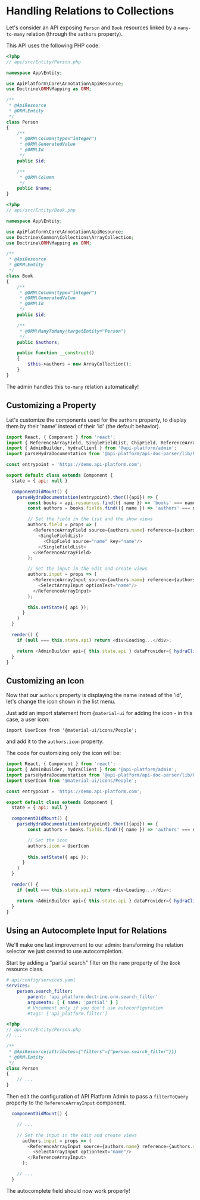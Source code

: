 # Handling Relations to Collections

Let's consider an API exposing `Person` and `Book` resources linked by a `many-to-many`
relation (through the `authors` property).

This API uses the following PHP code:

```php
<?php
// api/src/Entity/Person.php

namespace App\Entity;

use ApiPlatform\Core\Annotation\ApiResource;
use Doctrine\ORM\Mapping as ORM;

/**
 * @ApiResource
 * @ORM\Entity
 */
class Person
{
    /**
     * @ORM\Column(type="integer")
     * @ORM\GeneratedValue
     * @ORM\Id
     */
    public $id;

    /**
     * @ORM\Column
     */
    public $name;
}
```

```php
<?php
// api/src/Entity/Book.php

namespace App\Entity;

use ApiPlatform\Core\Annotation\ApiResource;
use Doctrine\Common\Collections\ArrayCollection;
use Doctrine\ORM\Mapping as ORM;

/**
 * @ApiResource
 * @ORM\Entity
 */
class Book
{
    /**
     * @ORM\Column(type="integer")
     * @ORM\GeneratedValue
     * @ORM\Id
     */
    public $id;

    /**
     * @ORM\ManyToMany(targetEntity="Person")
     */
    public $authors;

    public function __construct()
    {
        $this->authors = new ArrayCollection();
    }
}
```

The admin handles this `to-many` relation automatically!

## Customizing a Property

Let's customize the components used for the `authors` property, to display them by their 'name' instead of their 'id' (the default behavior).

```javascript
import React, { Component } from 'react';
import { ReferenceArrayField, SingleFieldList, ChipField, ReferenceArrayInput, SelectArrayInput } from 'react-admin';
import { AdminBuilder, hydraClient } from '@api-platform/admin';
import parseHydraDocumentation from '@api-platform/api-doc-parser/lib/hydra/parseHydraDocumentation';

const entrypoint = 'https://demo.api-platform.com';

export default class extends Component {
  state = { api: null }

  componentDidMount() {
    parseHydraDocumentation(entrypoint).then(({api}) => {
        const books = api.resources.find(({ name }) => 'books' === name)
        const authors = books.fields.find(({ name }) => 'authors' === name)

        // Set the field in the list and the show views
        authors.field = props => (
          <ReferenceArrayField source={authors.name} reference={authors.reference.name} key={authors.name} {...props}>
            <SingleFieldList>
              <ChipField source="name" key="name"/>
            </SingleFieldList>
          </ReferenceArrayField>
        );

        // Set the input in the edit and create views
        authors.input = props => (
          <ReferenceArrayInput source={authors.name} reference={authors.reference.name} label="Authors" key={authors.name} {...props} allowEmpty>
            <SelectArrayInput optionText="name"/>
          </ReferenceArrayInput>
        );

        this.setState({ api });
      }
    )
  }

  render() {
    if (null === this.state.api) return <div>Loading...</div>;

    return <AdminBuilder api={ this.state.api } dataProvider={ hydraClient(this.state.api) }/>
  }
}
```


## Customizing an Icon

Now that our `authors` property is displaying the name instead of the 'id', let's change the icon shown in the list menu.

Just add an import statement from `@material-ui` for adding the icon - in this case, a user icon:

`import UserIcon from '@material-ui/icons/People';`

and add it to the `authors.icon` property.

The code for customizing only the icon will be:

```javascript
import React, { Component } from 'react';
import { AdminBuilder, hydraClient } from '@api-platform/admin';
import parseHydraDocumentation from '@api-platform/api-doc-parser/lib/hydra/parseHydraDocumentation';
import UserIcon from '@material-ui/icons/People';

const entrypoint = 'https://demo.api-platform.com';

export default class extends Component {
  state = { api: null }

  componentDidMount() {
    parseHydraDocumentation(entrypoint).then(({api}) => {
        const authors = books.fields.find(({ name }) => 'authors' === name)

        // Set the icon
        authors.icon = UserIcon
       
        this.setState({ api });
      }
    )
  }

  render() {
    if (null === this.state.api) return <div>Loading...</div>;

    return <AdminBuilder api={ this.state.api } dataProvider={ hydraClient(this.state.api) }/>
  }
}
```

## Using an Autocomplete Input for Relations

We'll make one last improvement to our admin: transforming the relation selector we just created to use autocompletion.

Start by adding a "partial search" filter on the `name` property of the `Book` resource class.

```yaml
# api/config/services.yaml
services:
    person.search_filter:
        parent: 'api_platform.doctrine.orm.search_filter'
        arguments: [ { name: 'partial' } ]
        # Uncomment only if you don't use autoconfiguration
        #tags: ['api_platform.filter']
```

```php
<?php
// api/src/Entity/Person.php
// ...

/**
 * @ApiResource(attributes={"filters"={"person.search_filter"}})
 * @ORM\Entity
 */
class Person
{
    // ...
}
```

Then edit the configuration of API Platform Admin to pass a `filterToQuery` property to the `ReferenceArrayInput` component.

```javascript
  componentDidMount() {

    // ...

    // Set the input in the edit and create views
      authors.input = props => (
        <ReferenceArrayInput source={authors.name} reference={authors.reference.name} label="Authors" key={authors.name} filterToQuery={searchText => ({ name: searchText })} {...props} allowEmpty>
          <SelectArrayInput optionText="name"/>
        </ReferenceArrayInput>
      );

    // ...
  }
```

The autocomplete field should now work properly!
